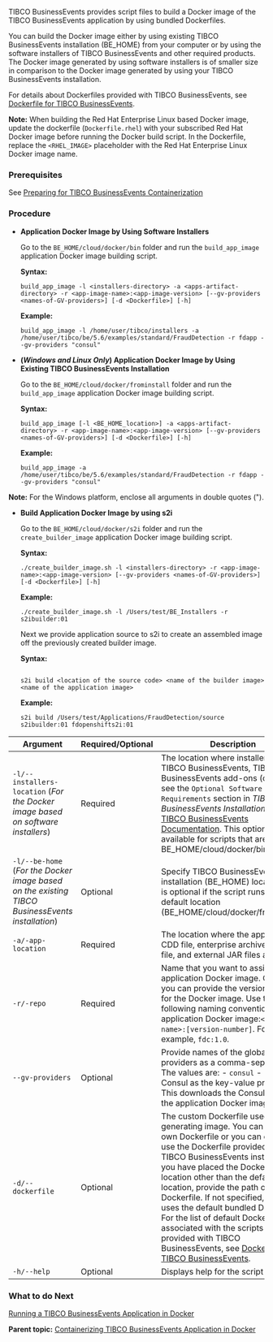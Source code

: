 TIBCO BusinessEvents provides script files to build a Docker image of the TIBCO BusinessEvents application by using bundled Dockerfiles.

You can build the Docker image either by using existing TIBCO BusinessEvents installation \(BE_HOME\) from your computer or by using the software installers of TIBCO BusinessEvents and other required products. The Docker image generated by using software installers is of smaller size in comparison to the Docker image generated by using your TIBCO BusinessEvents installation.

For details about Dockerfiles provided with TIBCO BusinessEvents, see [Dockerfile for TIBCO BusinessEvents](Dockerfile%20for%20TIBCO%20BusinessEvents).

**Note:** When building the Red Hat Enterprise Linux based Docker image, update the dockerfile \(`Dockerfile.rhel`\) with your subscribed Red Hat Docker image before running the Docker build script. In the Dockerfile, replace the `<RHEL_IMAGE>` placeholder with the Red Hat Enterprise Linux Docker image name.

### Prerequisites
See [Preparing for TIBCO BusinessEvents Containerization](Before-You-Begin#preparing-for-tibco-businessevents-containerization)

### Procedure

-   **Application Docker Image by Using Software Installers**

    Go to the `BE_HOME/cloud/docker/bin` folder and run the `build_app_image` application Docker image building script.

    **Syntax:**

    ```
    build_app_image -l <installers-directory> -a <apps-artifact-directory> -r <app-image-name>:<app-image-version> [--gv-providers <names-of-GV-providers>] [-d <Dockerfile>] [-h]
    ```

    **Example:**

    ```
    build_app_image -l /home/user/tibco/installers -a /home/user/tibco/be/5.6/examples/standard/FraudDetection -r fdapp --gv-providers "consul"
    ```

-   **\(*Windows and Linux Only*\) Application Docker Image by Using Existing TIBCO BusinessEvents Installation**

    Go to the `BE_HOME/cloud/docker/frominstall` folder and run the `build_app_image` application Docker image building script.

    **Syntax:**

    ```
    build_app_image [-l <BE_HOME_location>] -a <apps-artifact-directory> -r <app-image-name>:<app-image-version> [--gv-providers <names-of-GV-providers>] [-d <Dockerfile>] [-h]
    ```

    **Example:**

    ```
    build_app_image -a /home/user/tibco/be/5.6/examples/standard/FraudDetection -r fdapp --gv-providers "consul"
    ```
**Note:** For the Windows platform, enclose all arguments in double quotes \("\).

-  **Build Application Docker Image by using s2i**

     Go to the `BE_HOME/cloud/docker/s2i` folder and run the `create_builder_image` application Docker image building script.

    **Syntax:**
    ``` 
    ./create_builder_image.sh -l <installers-directory> -r <app-image-name>:<app-image-version> [--gv-providers <names-of-GV-providers>] [-d <Dockerfile>] [-h]
    ```
    **Example:**
    ```
    ./create_builder_image.sh -l /Users/test/BE_Installers -r s2ibuilder:01
    ```


    Next we provide application source to s2i to create an assembled image off the previously created builder image.

    **Syntax:**

    ```

    s2i build <location of the source code> <name of the builder image> <name of the application image>
    ```

    **Example:**

    ```
    s2i build /Users/test/Applications/FraudDetection/source s2ibuilder:01 fdopenshifts2i:01
    ```




|Argument|Required/Optional|Description|
|--------|-----------------|-----------|
|`-l/--installers-location` \(*For the Docker image based on software installers*\)|Required|The location where installers for TIBCO BusinessEvents, TIBCO BusinessEvents add-ons \(optional\), see the `Optional Software Requirements` section in *TIBCO BusinessEvents Installation Guide* at [TIBCO BusinessEvents Documentation](https://docs.tibco.com/products/tibco-businessevents-enterprise-edition). This option is available for scripts that are run from BE_HOME/cloud/docker/bin.|
|`-l/--be-home` \(*For the Docker image based on the existing TIBCO BusinessEvents installation*\)|Optional|Specify TIBCO BusinessEvents installation \(BE_HOME\) location. This is optional if the script runs from its default location \(BE_HOME/cloud/docker/frominstall\).|
|`-a/-app-location`|Required|The location where the application CDD file, enterprise archive \(EAR\) file, and external JAR files are stored.|
|`-r/-repo`|Required|Name that you want to assign to application Docker image. Optionally, you can provide the version number for the Docker image. Use the following naming convention for the application Docker image:```<image-name>:[version-number]```. For example, `fdc:1.0`.|
|`--gv-providers`|Optional|Provide names of the global variable providers as a comma-separated list. The values are: -   `consul` - Use Consul as the key-value provider. This downloads the Consul CLI into the application Docker image.|
|`-d/--dockerfile`|Optional|The custom Dockerfile used for generating image. You can use your own Dockerfile or you can edit and use the Dockerfile provided with the TIBCO BusinessEvents installation. If you have placed the Dockerfile at a location other than the default location, provide the path of the Dockerfile. If not specified, the script uses the default bundled Dockerfile. For the list of default Dockerfiles associated with the scripts that are provided with TIBCO BusinessEvents, see [Dockerfile for TIBCO BusinessEvents](Dockerfile%20for%20TIBCO%20BusinessEvents).|
|`-h/--help`|Optional|Displays help for the script file.|

### What to do Next
[Running a TIBCO BusinessEvents Application in Docker](Running%20TIBCO%20BusinessEvents%20Application%20in%20Docker)

**Parent topic:** [Containerizing TIBCO BusinessEvents Application in Docker](Containerizing%20TIBCO%20BusinessEvents%20Application%20in%20Docker)

